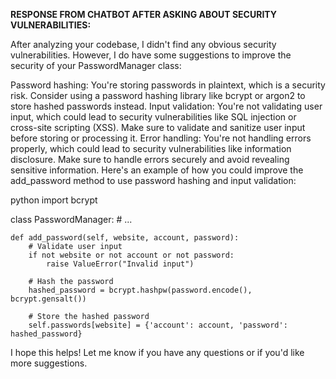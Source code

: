 **RESPONSE FROM CHATBOT AFTER ASKING ABOUT SECURITY VULNERABILITIES:**



After analyzing your codebase, I didn't find any obvious security vulnerabilities. However, I do have some suggestions to improve the security of your 
PasswordManager
 class:

Password hashing: You're storing passwords in plaintext, which is a security risk. Consider using a password hashing library like bcrypt or argon2 to store hashed passwords instead.
Input validation: You're not validating user input, which could lead to security vulnerabilities like SQL injection or cross-site scripting (XSS). Make sure to validate and sanitize user input before storing or processing it.
Error handling: You're not handling errors properly, which could lead to security vulnerabilities like information disclosure. Make sure to handle errors securely and avoid revealing sensitive information.
Here's an example of how you could improve the 
add_password
 method to use password hashing and input validation:

python
import bcrypt

class PasswordManager:
    # ...

    def add_password(self, website, account, password):
        # Validate user input
        if not website or not account or not password:
            raise ValueError("Invalid input")

        # Hash the password
        hashed_password = bcrypt.hashpw(password.encode(), bcrypt.gensalt())

        # Store the hashed password
        self.passwords[website] = {'account': account, 'password': hashed_password}
I hope this helps! Let me know if you have any questions or if you'd like more suggestions.
